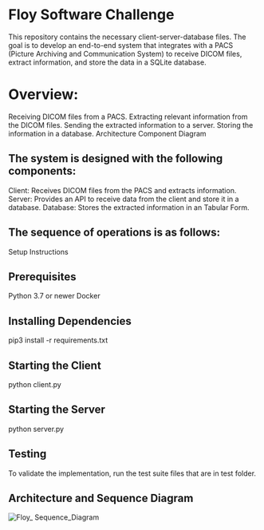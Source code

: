 # Floy Software Challenge
This repository contains the necessary client-server-database files. The goal is to develop an end-to-end system that integrates with a PACS (Picture Archiving and Communication System) to receive DICOM files, extract information, and store the data in a SQLite database.

# Overview:
Receiving DICOM files from a PACS.
Extracting relevant information from the DICOM files.
Sending the extracted information to a server.
Storing the information in a database.
Architecture
Component Diagram

## The system is designed with the following components:

Client: Receives DICOM files from the PACS and extracts information.
Server: Provides an API to receive data from the client and store it in a database.
Database: Stores the extracted information in an Tabular Form.

## The sequence of operations is as follows:

Setup Instructions
## Prerequisites
Python 3.7 or newer
Docker
## Installing Dependencies
pip3 install -r requirements.txt

## Starting the Client
python client.py

## Starting the Server
python server.py

## Testing
To validate the implementation, run the test suite files that are in test folder.

## Architecture and Sequence Diagram 
![Floy_ Sequence_Diagram](https://github.com/siri-sha-kondeti/SW-Engineer-Tech-Challenge/assets/173000379/00f904cd-ef75-41df-90a1-0573ae2fb2b3)
